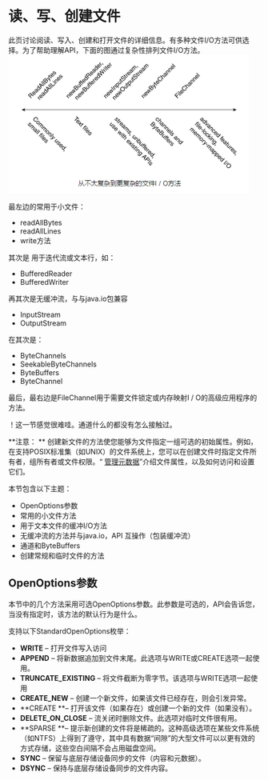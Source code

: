 # 读、写、创建文件

此页讨论阅读、写入、创建和打开文件的详细信息。有多种文件I/O方法可供选择。为了帮助理解API，下面的图通过复杂性排列文件I/O方法。
![](/assets/essential/io/io-fileiomethods.png)

最左边的常用于小文件：

* readAllBytes
* readAllLines
* write方法

其次是 用于迭代流或文本行，如：

* BufferedReader
* BufferedWriter

再其次是无缓冲流，与与java.io包兼容

* InputStream
* OutputStream

在其次是：
* ByteChannels
* SeekableByteChannels
* ByteBuffers
* ByteChannel

最后，最右边是FileChannel用于需要文件锁定或内存映射I / O的高级应用程序的方法。

！这一节感觉很难哇。通道什么的都没有怎么接触过。

**注意： ** 创建新文件的方法使您能够为文件指定一组可选的初始属性。例如，在支持POSIX标准集（如UNIX）的文件系统上，您可以在创建文件时指定文件所有者，组所有者或文件权限。“ [管理元数据](/content/essential/io/fileAttr.md)”介绍文件属性，以及如何访问和设置它们。

本节包含以下主题：

* OpenOptions参数
* 常用的小文件方法
* 用于文本文件的缓冲I/O方法
* 无缓冲流的方法并与java.io，API 互操作（包装缓冲流）
* 通道和ByteBuffers
* 创建常规和临时文件的方法

## OpenOptions参数
本节中的几个方法采用可选OpenOptions参数。此参数是可选的，API会告诉您，当没有指定时，该方法的默认行为是什么。

支持以下StandardOpenOptions枚举：

* **WRITE** – 打开文件写入访问
* **APPEND** – 将新数据追加到文件末尾。此选项与WRITE或CREATE选项一起使用。
* **TRUNCATE_EXISTING** – 将文件截断为零字节。该选项与WRITE选项一起使用
* **CREATE_NEW** – 创建一个新文件，如果该文件已经存在，则会引发异常。
* **CREATE **– 打开该文件（如果存在）或创建一个新的文件（如果没有）。
* **DELETE_ON_CLOSE** – 流关闭时删除文件。此选项对临时文件很有用。
* **SPARSE **– 提示新创建的文件将是稀疏的。这种高级选项在某些文件系统（如NTFS）上得到了遵守，其中具有数据“间隙”的大型文件可以以更有效的方式存储，这些空白间隔不会占用磁盘空间。
* **SYNC** – 保留与底层存储设备同步的文件（内容和元数据）。
* **DSYNC** – 保持与底层存储设备同步的文件内容。

